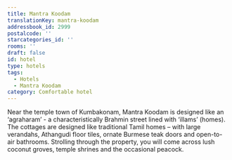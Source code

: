 ```yaml
---
title: Mantra Koodam
translationKey: mantra-koodam
addressbook_id: 2999
postalcode: ''
starcategories_id: ''
rooms: ''
draft: false
id: hotel
type: hotels
tags:
  - Hotels
  - Mantra Koodam
category: Comfortable hotel
---
```

Near the temple town of Kumbakonam, Mantra Koodam is designed like an ‘agraharam’ - a characteristically Brahmin street lined with ‘illams’ (homes). The cottages are designed like traditional Tamil homes – with large verandahs, Athangudi floor tiles, ornate Burmese teak doors and open-to-air bathrooms. Strolling through the property, you will come across lush coconut groves, temple shrines and the occasional peacock.